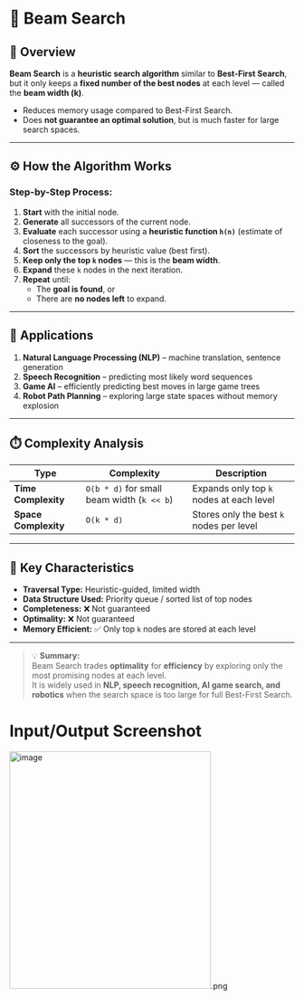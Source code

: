 # 🎯 Beam Search

## 🧠 Overview
**Beam Search** is a **heuristic search algorithm** similar to **Best-First Search**, but it only keeps a **fixed number of the best nodes** at each level — called the **beam width (k)**.  

- Reduces memory usage compared to Best-First Search.  
- Does **not guarantee an optimal solution**, but is much faster for large search spaces.  

---

## ⚙️ How the Algorithm Works
### Step-by-Step Process:
1. **Start** with the initial node.  
2. **Generate** all successors of the current node.  
3. **Evaluate** each successor using a **heuristic function `h(n)`** (estimate of closeness to the goal).  
4. **Sort** the successors by heuristic value (best first).  
5. **Keep only the top `k` nodes** — this is the **beam width**.  
6. **Expand** these `k` nodes in the next iteration.  
7. **Repeat** until:
   - The **goal is found**, or  
   - There are **no nodes left** to expand.

---

## 🧩 Applications
1. **Natural Language Processing (NLP)** – machine translation, sentence generation  
2. **Speech Recognition** – predicting most likely word sequences  
3. **Game AI** – efficiently predicting best moves in large game trees  
4. **Robot Path Planning** – exploring large state spaces without memory explosion  

---

## ⏱️ Complexity Analysis
| Type | Complexity | Description |
|------|-------------|-------------|
| **Time Complexity** | `O(b * d)` for small beam width (`k << b`) | Expands only top `k` nodes at each level |
| **Space Complexity** | `O(k * d)` | Stores only the best `k` nodes per level |

---

## 🧮 Key Characteristics
- **Traversal Type:** Heuristic-guided, limited width  
- **Data Structure Used:** Priority queue / sorted list of top nodes  
- **Completeness:** ❌ Not guaranteed  
- **Optimality:** ❌ Not guaranteed  
- **Memory Efficient:** ✅ Only top `k` nodes are stored at each level  

---

> 💡 **Summary:**  
> Beam Search trades **optimality** for **efficiency** by exploring only the most promising nodes at each level.  
> It is widely used in **NLP, speech recognition, AI game search, and robotics** when the search space is too large for full Best-First Search.


# Input/Output Screenshot
<img width="356" height="420" alt="image" src="https://github.com/user-attachments/assets/2411baf6-160d-4097-9a64-172ffe744620" />.png

